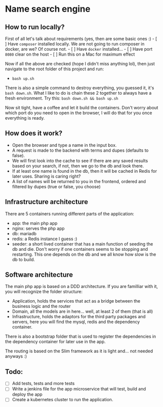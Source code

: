 # Name search engine

## How to run locally?

First of all let's talk about requirements (yes, then are some basic ones :) 
    - [ ] Have `composer` installed locally. We are not going to run composer in docker, are we? Of course not.
    - [ ] Have `docker` installed... 
    - [ ] Have port `8080` clear on the host
    - [ ] Run this on a Mac for maximum effect

Now if all the above are checked (hope I didn't miss anything lol), then just navigate to the root folder of this project and run:
 - `bash up.sh`

There is also a simple command to destroy everything, you guessed it, it's `bash down.sh`.
What I like to do is chain these 2 together to always have a fresh environment. Try this: `bash down.sh && bash up.sh`

Now sit tight, have a coffee and let it build the containers. Don't worry about which port do you need to open in the browser, I will do that for you once everything is ready.


## How does it work?
- Open the browser and type a name in the input box.
- A request is made to the backend with terms and dupes (defaults to false).
- We will first look into the cache to see if there are any saved results based on your search, if not, then we go to the db and look there. 
- If at least one name is found in the db, then it will be cached in Redis for later uses. Sharing is caring right?
- A list of names will be returned to you in the frontend, ordered and filtered by dupes (true or false, you choose)


## Infrastructure architecture
There are 5 containers running different parts of the application:
- app: the main php app
- nginx: serves the php app
- db: mariadb
- redis: a Redis instance I guess :)
- seeder: a short lived container that has a main function of seeding the db and die. Don't worry if one containers seems to be stopping and restarting. This one depends on the db and we all know how slow is the db to build.


## Software architecture
The main php app is based on a DDD architecture. If you are familliar with it, you will recognize the folder structure:
- Application, holds the services that act as a bridge between the business logic and the router
- Domain, all the models are in here... well, at least 2 of them (that is all)
- Infrastructure, holds the adaptors for the third party packages and servers, here you will find the mysql, redis and the dependency container.

There is also a bootstrap folder that is used to register the dependencies in the dependency container for later use in the app.

The routing is based on the Slim framework as it is light and... not needed anyways :)


## Todo:

- [ ] Add tests, tests and more tests
- [ ] Write a jenkins file for the app microservice that will test, build and deploy the app
- [ ] Create a kubernetes cluster to run the application. 